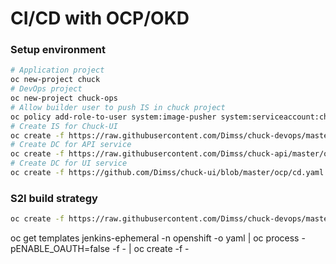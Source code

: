 # CI/CD with OCP/OKD

### Setup environment
```bash
# Application project 
oc new-project chuck
# DevOps project 
oc new-project chuck-ops
# Allow builder user to push IS in chuck project
oc policy add-role-to-user system:image-pusher system:serviceaccount:chuck-ops:builder --namespace=chuck
# Create IS for Chuck-UI
oc create -f https://raw.githubusercontent.com/Dimss/chuck-devops/master/ci/is.yaml
# Create DC for API service
oc create -f https://raw.githubusercontent.com/Dimss/chuck-api/master/ocp/cd.yaml
# Create DC for UI service
oc create -f https://github.com/Dimss/chuck-ui/blob/master/ocp/cd.yaml
```


### S2I build strategy
```bash
oc create -f https://raw.githubusercontent.com/Dimss/chuck-devops/master/ci/s2i/bc.yaml
```


oc get templates jenkins-ephemeral -n openshift  -o yaml | oc process -pENABLE_OAUTH=false -f -  | oc create  -f -